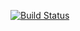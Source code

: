 [![Build Status](https://travis-ci.org/IvanovMA/NewMatrix.svg?branch=master)](https://travis-ci.org/IvanovMA/NewMatrix)
